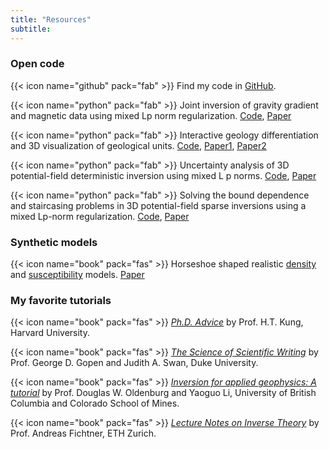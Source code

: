```yaml
---
title: "Resources"
subtitle:
---
```


### Open code

{{< icon name="github" pack="fab" >}} Find my code in [GitHub](https://github.com/xiaolongw1223/Code-publications).

{{< icon name="python" pack="fab" >}} Joint inversion of gravity gradient and magnetic data using mixed Lp norm regularization. [Code](https://zenodo.org/record/5774303#.YmQ2yPPMJTY), [Paper]()

{{< icon name="python" pack="fab" >}} Interactive geology differentiation and 3D visualization of geological units. [Code](https://zenodo.org/record/5774309#.YmQ3r_PMJTY), [Paper1](), [Paper2]()

{{< icon name="python" pack="fab" >}} Uncertainty analysis of 3D potential-field deterministic inversion using mixed L p norms. [Code](https://github.com/xiaolongw1223/Code-publications/tree/main/2021-Wei-and-Sun-GEOPHYSICS-uncertainty), [Paper](https://library.seg.org/doi/abs/10.1190/geo2020-0672.1)

{{< icon name="python" pack="fab" >}} Solving the bound dependence and staircasing problems in 3D potential-field sparse inversions using a mixed Lp-norm regularization. [Code](https://zenodo.org/record/4057134#.YmQ36_PMJTY), [Paper](https://www.earthdoc.org/content/journals/10.1111/1365-2478.13063)


### Synthetic models

{{< icon name="book" pack="fas" >}} Horseshoe shaped realistic [density](https://github.com/xiaolongw1223/synthetic-models/tree/master/horseshoe_dens) and [susceptibility](https://github.com/xiaolongw1223/synthetic-models/tree/master/horseshoe_susc) models. [Paper](https://library.seg.org/doi/abs/10.1190/geo2020-0672.1)


### My favorite tutorials
{{< icon name="book" pack="fas" >}} [*Ph.D. Advice*](https://www.eecs.harvard.edu/htk/phdadvice/#10) by Prof. H.T. Kung, Harvard University.

{{< icon name="book" pack="fas" >}} [*The Science of Scientific Writing*](https://www.americanscientist.org/blog/the-long-view/the-science-of-scientific-writing) by Prof. George D. Gopen and Judith A. Swan, Duke University.

{{< icon name="book" pack="fas" >}} [*Inversion for applied geophysics: A tutorial*](https://library.seg.org/doi/abs/10.1190/1.9781560801719.ch5) by Prof. Douglas W. Oldenburg and Yaoguo Li, University of British Columbia and Colorado School of Mines.

{{< icon name="book" pack="fas" >}} [*Lecture Notes on Inverse Theory*](https://www.cambridge.org/engage/coe/article-details/60e6a70d609d0d7fa3d893a7) by Prof. Andreas Fichtner, ETH Zurich.
